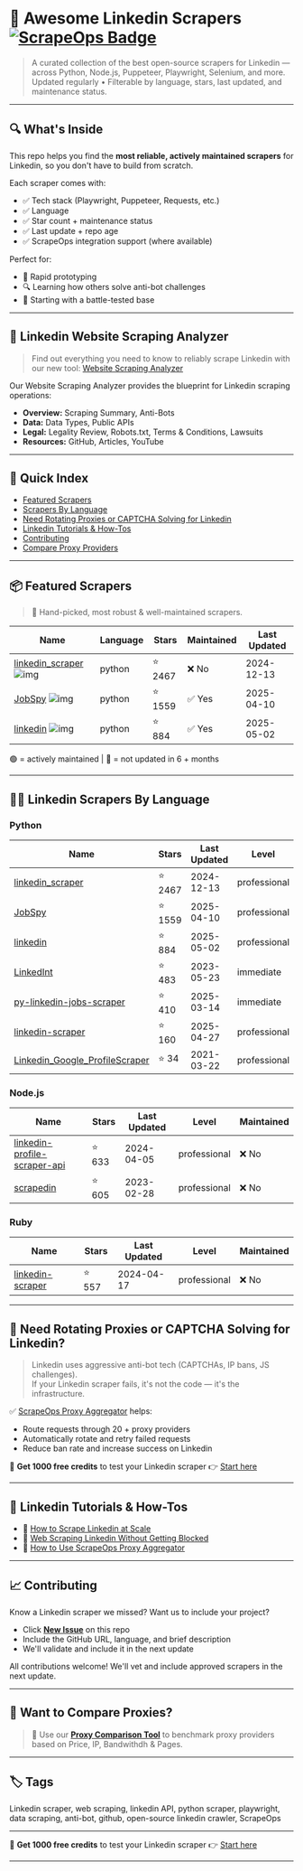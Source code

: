 # 🛒 Awesome Linkedin Scrapers [![ScrapeOps Badge](https://img.shields.io/badge/powered_by-ScrapeOps-blue)](https://scrapeops.io)

> A curated collection of the best open-source scrapers for Linkedin — across Python, Node.js, Puppeteer, Playwright, Selenium, and more.  
> Updated regularly • Filterable by language, stars, last updated, and maintenance status.

---

## 🔍 What's Inside
This repo helps you find the **most reliable, actively maintained scrapers** for Linkedin, so you don't have to build from scratch.  

Each scraper comes with:

- ✅ Tech stack (Playwright, Puppeteer, Requests, etc.)
- ✅ Language
- ✅ Star count + maintenance status
- ✅ Last update + repo age
- ✅ ScrapeOps integration support (where available)

Perfect for:  
- 🧪 Rapid prototyping  
- 🔍 Learning how others solve anti-bot challenges  
- 🚀 Starting with a battle-tested base

---

## 🧠 Linkedin Website Scraping Analyzer
> Find out everything you need to know to reliably scrape Linkedin with our new tool: [Website Scraping Analyzer](https://scrapeops.io/websites/linkedin)

Our Website Scraping Analyzer provides the blueprint for Linkedin scraping operations:
- **Overview:** Scraping Summary, Anti-Bots
- **Data:** Data Types, Public APIs
- **Legal:** Legality Review, Robots.txt, Terms & Conditions, Lawsuits
- **Resources:** GitHub, Articles, YouTube

---

## 📑 Quick Index
- [Featured Scrapers](#featured-linkedin-scrapers)
- [Scrapers By Language](#linkedin-scrapers-by-language)
- [Need Rotating Proxies or CAPTCHA Solving for Linkedin](#rotating-proxies-or-captcha-solving-for-linkedin)
- [Linkedin Tutorials & How-Tos](#linkedin-tutorials)
- [Contributing](#contributing)
- [Compare Proxy Providers](#compare-proxies)

---

## 📦 Featured Scrapers <a id="featured-linkedin-scrapers"></a>
> 🏅 Hand-picked, most robust & well-maintained scrapers.

| Name | Language | Stars | Maintained | Last Updated |
|------|----------|-------|------------|--------------|
| [linkedin_scraper](https://github.com/joeyism/linkedin_scraper) ![img](https://github.com/joeyism.png?size=20) | python | ⭐ 2467 | ❌ No | 2024-12-13 |
| [JobSpy](https://github.com/speedyapply/JobSpy) ![img](https://github.com/speedyapply.png?size=20) | python | ⭐ 1559 | ✅ Yes | 2025-04-10 |
| [linkedin](https://github.com/eracle/linkedin) ![img](https://github.com/eracle.png?size=20) | python | ⭐ 884 | ✅ Yes | 2025-05-02 |

🟢 = actively maintained \| 🔴 = not updated in 6 + months

---

## 🧑‍💻 Linkedin Scrapers By Language <a id="linkedin-scrapers-by-language"></a>
### Python
| Name | Stars | Last Updated | Level | Maintained |
|------|-------|--------------|-------|------------|
| [linkedin_scraper](https://github.com/joeyism/linkedin_scraper) | ⭐ 2467 | 2024-12-13 | professional | ❌ No |
| [JobSpy](https://github.com/speedyapply/JobSpy) | ⭐ 1559 | 2025-04-10 | professional | ✅ Yes |
| [linkedin](https://github.com/eracle/linkedin) | ⭐ 884 | 2025-05-02 | professional | ✅ Yes |
| [LinkedInt](https://github.com/mdsecactivebreach/LinkedInt) | ⭐ 483 | 2023-05-23 | immediate | ❌ No |
| [py-linkedin-jobs-scraper](https://github.com/spinlud/py-linkedin-jobs-scraper) | ⭐ 410 | 2025-03-14 | immediate | ✅ Yes |
| [linkedin-scraper](https://github.com/lanatenet192/linkedin-scraper) | ⭐ 160 | 2025-04-27 | professional | ✅ Yes |
| [Linkedin_Google_ProfileScraper](https://github.com/jjensen1/Linkedin_Google_ProfileScraper) | ⭐ 34 | 2021-03-22 | professional | ❌ No |


### Node.js
| Name | Stars | Last Updated | Level | Maintained |
|------|-------|--------------|-------|------------|
| [linkedin-profile-scraper-api](https://github.com/josephlimtech/linkedin-profile-scraper-api) | ⭐ 633 | 2024-04-05 | professional | ❌ No |
| [scrapedin](https://github.com/linkedtales/scrapedin) | ⭐ 605 | 2023-02-28 | professional | ❌ No |


### Ruby
| Name | Stars | Last Updated | Level | Maintained |
|------|-------|--------------|-------|------------|
| [linkedin-scraper](https://github.com/yatish27/linkedin-scraper) | ⭐ 557 | 2024-04-17 | professional | ❌ No |

---

## 🔐 Need Rotating Proxies or CAPTCHA Solving for Linkedin?<a id="rotating-proxies-or-captcha-solving-for-linkedin"></a>

> Linkedin uses aggressive anti-bot tech (CAPTCHAs, IP bans, JS challenges).  
> If your Linkedin scraper fails, it's not the code — it's the infrastructure.

✅ [ScrapeOps Proxy Aggregator](https://scrapeops.io/proxy-aggregator/) helps:  
- Route requests through 20 + proxy providers  
- Automatically rotate and retry failed requests  
- Reduce ban rate and increase success on Linkedin

🎁 **Get 1000 free credits** to test your Linkedin scraper 👉 [Start here](https://scrapeops.io)

---

## 🧠 Linkedin Tutorials & How-Tos<a id="linkedin-tutorials"></a>
- 📘 [How to Scrape Linkedin at Scale](https://scrapeops.io/websites/linkedin/how-to-scrape-linkedin)
- 🔐 [Web Scraping Linkedin Without Getting Blocked](https://scrapeops.io/web-scraping-playbook/web-scraping-without-getting-blocked/)
- 🧪 [How to Use ScrapeOps Proxy Aggregator](https://scrapeops.io/docs/web-scraping-proxy-api-aggregator/quickstart/)

---

## 📈 Contributing<a id="contributing"></a>

Know a Linkedin scraper we missed? Want us to include your project?

- Click **[New Issue](../../issues/new)** on this repo
- Include the GitHub URL, language, and brief description
- We'll validate and include it in the next update

All contributions welcome! We'll vet and include approved scrapers in the next update.

---

## 📣 Want to Compare Proxies?<a id="compare-proxies"></a>

> 📰 Use our [**Proxy Comparison Tool**](https://scrapeops.io/proxy-providers/comparison/) to benchmark proxy providers based on Price, IP, Bandwithdh & Pages.

---

## 🏷 Tags
Linkedin scraper, web scraping, linkedin API, python scraper, playwright, data scraping, anti-bot, github, open-source linkedin crawler, ScrapeOps

---

🎁 **Get 1000 free credits** to test your Linkedin scraper 👉 [Start here](https://scrapeops.io)

---